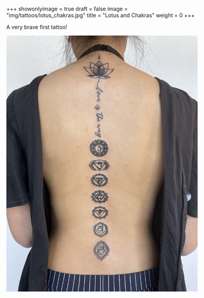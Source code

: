 +++
showonlyimage = true
draft = false
image = "img/tattoos/lotus_chakras.jpg"
title = "Lotus and Chakras"
weight = 0
+++

A very brave first tattoo!

![image](/img/tattoos/lotus_chakras.jpg)
